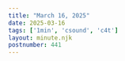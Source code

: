```yaml
---
title: "March 16, 2025"
date: 2025-03-16
tags: ['1min', 'csound', 'c4t']
layout: minute.njk
postnumber: 441
---
```

